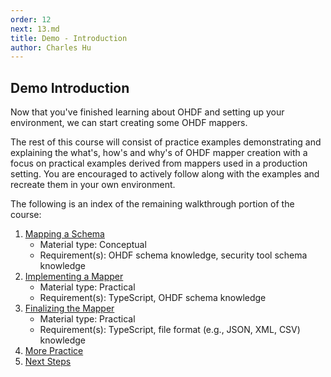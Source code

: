 ```yaml
---
order: 12
next: 13.md
title: Demo - Introduction
author: Charles Hu
---
```


## Demo Introduction

Now that you've finished learning about OHDF and setting up your environment, we can start creating some OHDF mappers.

The rest of this course will consist of practice examples demonstrating and explaining the what's, how's and why's of OHDF mapper creation with a focus on practical examples derived from mappers used in a production setting. You are encouraged to actively follow along with the examples and recreate them in your own environment.

The following is an index of the remaining walkthrough portion of the course:

1. [Mapping a Schema](./13.md)
    - Material type: Conceptual
    - Requirement(s): OHDF schema knowledge, security tool schema knowledge
2. [Implementing a Mapper](./14.md)
    - Material type: Practical
    - Requirement(s): TypeScript, OHDF schema knowledge
3. [Finalizing the Mapper](./15.md)
    - Material type: Practical
    - Requirement(s): TypeScript, file format (e.g., JSON, XML, CSV) knowledge
4. [More Practice](./16.md)
5. [Next Steps](./17.md)

